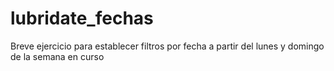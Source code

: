 # lubridate_fechas
Breve ejercicio para establecer filtros por fecha a partir del lunes y domingo de la semana en curso
